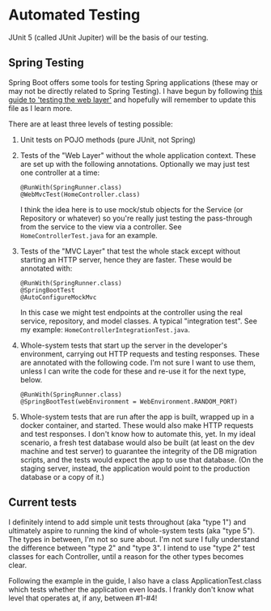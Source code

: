 # Automated Testing

JUnit 5 (called JUnit Jupiter) will be the basis of our testing.

## Spring Testing

Spring Boot offers some tools for testing Spring applications (these may or may not be directly related to Spring Testing).  I have begun by following [this guide to 'testing the web layer'](https://spring.io/guides/gs/testing-web/) and hopefully will remember to update this file as I learn more.

There are at least three levels of testing possible:

1. Unit tests on POJO methods (pure JUnit, not Spring)

1. Tests of the "Web Layer" without the whole application context.  These are set up with the following annotations.  Optionally we may just test one controller at a time:
    ```
    @RunWith(SpringRunner.class)
    @WebMvcTest(HomeController.class)
    ```
   I think the idea here is to use mock/stub objects for the Service (or Repository or whatever) so you're really just testing the pass-through from the service to the view via a controller.  See `HomeControllerTest.java` for an example.
   
1. Tests of the "MVC Layer" that test the whole stack except without starting an HTTP server, hence they are faster.  These would be annotated with:
    ```
    @RunWith(SpringRunner.class)
    @SpringBootTest
    @AutoConfigureMockMvc
    ```
   In this case we might test endpoints at the controller using the real service, repository, and model classes.  A typical "integration test".  See my example: `HomeControllerIntegrationTest.java`.
   
1. Whole-system tests that start up the server in the developer's environment, carrying out HTTP requests and testing responses.  These are annotated with the following code.  I'm not sure I want to use them, unless I can write the code for these and re-use it for the next type, below.
    ```
    @RunWith(SpringRunner.class)
    @SpringBootTest(webEnvironment = WebEnvironment.RANDOM_PORT)
    ```

1. Whole-system tests that are run after the app is built, wrapped up in a docker container, and started.  These would also make HTTP requests and test responses.  I don't know how to automate this, yet.  In my ideal scenario, a fresh test database would also be built (at least on the dev machine and test server) to guarantee the integrity of the DB migration scripts, and the tests would expect the app to use that database.  (On the staging server, instead, the application would point to the production database or a copy of it.)

## Current tests

I definitely intend to add simple unit tests throughout (aka "type 1") and ultimately aspire to running the kind of whole-system tests (aka "type 5").  The types in between, I'm not so sure about.  I'm not sure I fully understand the difference between "type 2" and "type 3".  I intend to use "type 2" test classes for each Controller, until a reason for the other types becomes clear.

Following the example in the guide, I also have a class ApplicationTest.class which tests whether the application even loads.  I frankly don't know what level that operates at, if any, between #1-#4!